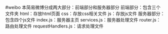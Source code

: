 #weibo
本简易微博分成两大部分：前端部分和服务器部分
前端部分：包含三个文件夹
html：存放html页面
css：存放css相关文件
js：存放js文件
服务器部分：包含四个js文件
index.js：服务器主页
services.js：服务器处理文件
router.js：路由处理文件
requestHandlers.js：请求处理文件